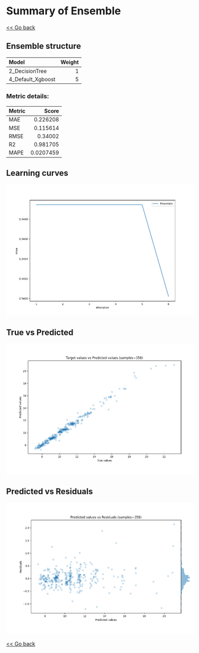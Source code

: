 # Summary of Ensemble

[<< Go back](../README.md)


## Ensemble structure
| Model             |   Weight |
|:------------------|---------:|
| 2_DecisionTree    |        1 |
| 4_Default_Xgboost |        5 |

### Metric details:
| Metric   |     Score |
|:---------|----------:|
| MAE      | 0.226208  |
| MSE      | 0.115614  |
| RMSE     | 0.34002   |
| R2       | 0.981705  |
| MAPE     | 0.0207459 |



## Learning curves
![Learning curves](learning_curves.png)
## True vs Predicted

![True vs Predicted](true_vs_predicted.png)


## Predicted vs Residuals

![Predicted vs Residuals](predicted_vs_residuals.png)



[<< Go back](../README.md)
